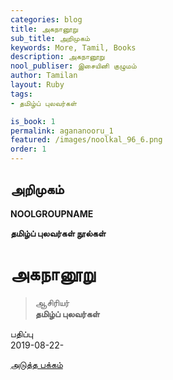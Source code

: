 ```yaml
---
categories: blog
title: அகநானூறு 
sub_title: அறிமுகம்
keywords: More, Tamil, Books
description: அகநானூறு 
nool_publiser: இசையினி குழுமம்
author: Tamilan
layout: Ruby
tags: 
- தமிழ்ப் புலவர்கள் 

is_book: 1
permalink: agananooru_1
featured: /images/noolkal_96_6.png
order: 1
---
```



## அறிமுகம்

**NOOLGROUPNAME**

**தமிழ்ப் புலவர்கள் நூல்கள்**

# அகநானூறு

> ஆசிரியர்  
>  **தமிழ்ப் புலவர்கள்**

பதிப்பு  
2019-08-22-

[அடுத்த பக்கம்](agananooru_2)